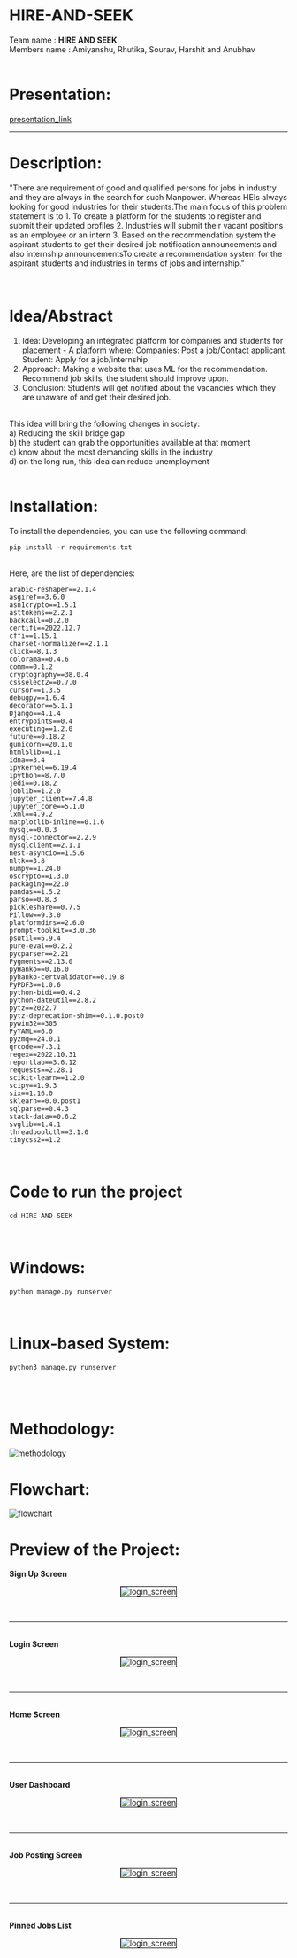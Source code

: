 # HIRE-AND-SEEK
Team name : <strong>HIRE AND SEEK</strong>
<br>Members name : Amiyanshu, Rhutika, Sourav, Harshit and Anubhav <br>
<br>

# Presentation:
<a href="https://www.sih.gov.in/uploads/template/AbstractHireandSeekSW20220329131341.pdf"> presentation_link </a>
<br>
<hr>

# Description:
"There are requirement of good and qualified persons for jobs in industry and they are always in the search for such Manpower. Whereas HEIs always looking for good industries for their students.The main focus of this problem statement is to 1. To create a platform for the students to register and submit their updated profiles 2. Industries will submit their vacant positions as an employee or an intern 3. Based on the recommendation system the aspirant students to get their desired job notification announcements and also internship announcementsTo create a recommendation system for the aspirant students and industries in terms of jobs and internship."

<br>

# Idea/Abstract
1. Idea: Developing an integrated platform for companies and students for placement - A platform where: Companies: Post a job/Contact applicant. Student: Apply for a job/internship <br>
2. Approach: Making a website that uses ML for the recommendation. Recommend job skills, the student should improve upon. <br>
3. Conclusion: Students will get notified about the vacancies which they are unaware of and get their desired job. 
<br>
This idea will bring the following changes in society: <br>
a) Reducing the skill bridge gap <br>
b) the student can grab the opportunities available at that moment <br>
c) know about the most demanding skills in the industry <br>
d) on the long run, this idea can reduce unemployment <br>
<br>

# Installation: <br>
To install the dependencies, you can use the following command:
<br>
```
pip install -r requirements.txt
```
<br>
Here, are the list of dependencies:<br>

```
arabic-reshaper==2.1.4
asgiref==3.6.0
asn1crypto==1.5.1
asttokens==2.2.1
backcall==0.2.0
certifi==2022.12.7
cffi==1.15.1
charset-normalizer==2.1.1
click==8.1.3
colorama==0.4.6
comm==0.1.2
cryptography==38.0.4
cssselect2==0.7.0
cursor==1.3.5
debugpy==1.6.4
decorator==5.1.1
Django==4.1.4
entrypoints==0.4
executing==1.2.0
future==0.18.2
gunicorn==20.1.0
html5lib==1.1
idna==3.4
ipykernel==6.19.4
ipython==8.7.0
jedi==0.18.2
joblib==1.2.0
jupyter_client==7.4.8
jupyter_core==5.1.0
lxml==4.9.2
matplotlib-inline==0.1.6
mysql==0.0.3
mysql-connector==2.2.9
mysqlclient==2.1.1
nest-asyncio==1.5.6
nltk==3.8
numpy==1.24.0
oscrypto==1.3.0
packaging==22.0
pandas==1.5.2
parso==0.8.3
pickleshare==0.7.5
Pillow==9.3.0
platformdirs==2.6.0
prompt-toolkit==3.0.36
psutil==5.9.4
pure-eval==0.2.2
pycparser==2.21
Pygments==2.13.0
pyHanko==0.16.0
pyhanko-certvalidator==0.19.8
PyPDF3==1.0.6
python-bidi==0.4.2
python-dateutil==2.8.2
pytz==2022.7
pytz-deprecation-shim==0.1.0.post0
pywin32==305
PyYAML==6.0
pyzmq==24.0.1
qrcode==7.3.1
regex==2022.10.31
reportlab==3.6.12
requests==2.28.1
scikit-learn==1.2.0
scipy==1.9.3
six==1.16.0
sklearn==0.0.post1
sqlparse==0.4.3
stack-data==0.6.2
svglib==1.4.1
threadpoolctl==3.1.0
tinycss2==1.2

```
<br>

# Code to run the project
```
cd HIRE-AND-SEEK
```
<br>

# Windows: <br>
```
python manage.py runserver
```
<br>

# Linux-based System: <br>
```
python3 manage.py runserver
```


<br>
<br>

# Methodology: <br>
<img src="https://raw.githubusercontent.com/RajAnubhav/HIRE-AND-SEEK/master/methodologyDiagram.png" alt="methodology">
<br>

# Flowchart: <br>
<img src="https://raw.githubusercontent.com/RajAnubhav/HIRE-AND-SEEK/master/flowchartSIH.png" alt="flowchart">
<br>

# Preview of the Project: <br>
<strong> Sign Up Screen </strong>
<br>
<p align="center" width="100%">
  <img src="https://raw.githubusercontent.com/RajAnubhav/HIRE-AND-SEEK/master/drive-download-20230407T174705Z-001/Sign%20up.jpg" alt="login_screen" style="border: 1px solid black">
</p>
<br>
<hr>
<br>
<strong>Login Screen</strong>
<br>
<p align="center" width="100%">
  <img src="https://raw.githubusercontent.com/RajAnubhav/HIRE-AND-SEEK/master/drive-download-20230407T174705Z-001/Login%20Page.jpg" alt="login_screen"  style="border: 1px solid black">
</p>
<br>
<hr>
<br>
<strong>Home Screen</strong>
<br>
<p align="center" width="100%">
  <img src="https://raw.githubusercontent.com/RajAnubhav/HIRE-AND-SEEK/master/drive-download-20230407T174705Z-001/Main%20Page.jpg" alt="login_screen"  style="border: 1px solid black">
</p>
<br>
<hr>
<br>
<strong>User Dashboard</strong>
<br>
<p align="center" width="100%">
  <img src="https://raw.githubusercontent.com/RajAnubhav/HIRE-AND-SEEK/master/drive-download-20230407T174705Z-001/User%20Page.jpg" alt="login_screen" style="border: 1px solid black">
</p>
<br>
<hr>
<br>
<strong>Job Posting Screen</strong>
<br>
<p align="center" width="100%">
  <img src="https://raw.githubusercontent.com/RajAnubhav/HIRE-AND-SEEK/master/drive-download-20230407T174705Z-001/Posting%20List%20from%20Company.jpg" alt="login_screen" style="border: 1px solid black">
</p>
<br>
<hr>
<br>
<strong>Pinned Jobs List</strong>
<br>
<p align="center" width="100%">
  <img src="https://raw.githubusercontent.com/RajAnubhav/HIRE-AND-SEEK/master/drive-download-20230407T174705Z-001/Recommendation%20list.jpg" alt="login_screen" style="border: 1px solid black">
</p>
<br>
